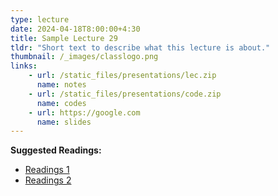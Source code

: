 ```yaml
---
type: lecture
date: 2024-04-18T8:00:00+4:30
title: Sample Lecture 29
tldr: "Short text to describe what this lecture is about."
thumbnail: /_images/classlogo.png
links: 
    - url: /static_files/presentations/lec.zip
      name: notes
    - url: /static_files/presentations/code.zip
      name: codes
    - url: https://google.com
      name: slides
---
```

**Suggested Readings:**
- [Readings 1](http://example.com)
- [Readings 2](http://example.com)
